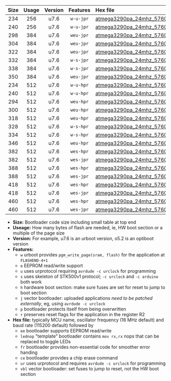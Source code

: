 |Size|Usage|Version|Features|Hex file|
|:-:|:-:|:-:|:-:|:--|
|234|256|u7.6|`w-u-jpr`|[atmega3290pa_24mhz_57600bps_ur_vbl.hex](https://raw.githubusercontent.com/stefanrueger/urboot/main//atmega3290pa_24mhz_57600bps_ur_vbl.hex)|
|240|256|u7.6|`w-u-jpr`|[atmega3290pa_24mhz_57600bps_lednop_ur_vbl.hex](https://raw.githubusercontent.com/stefanrueger/urboot/main//atmega3290pa_24mhz_57600bps_lednop_ur_vbl.hex)|
|298|384|u7.6|`weu-jpr`|[atmega3290pa_24mhz_57600bps_ee_ur_vbl.hex](https://raw.githubusercontent.com/stefanrueger/urboot/main//atmega3290pa_24mhz_57600bps_ee_ur_vbl.hex)|
|304|384|u7.6|`weu-jpr`|[atmega3290pa_24mhz_57600bps_ee_lednop_ur_vbl.hex](https://raw.githubusercontent.com/stefanrueger/urboot/main//atmega3290pa_24mhz_57600bps_ee_lednop_ur_vbl.hex)|
|322|384|u7.6|`weu-jpr`|[atmega3290pa_24mhz_57600bps_ee_lednop_fr_ur_vbl.hex](https://raw.githubusercontent.com/stefanrueger/urboot/main//atmega3290pa_24mhz_57600bps_ee_lednop_fr_ur_vbl.hex)|
|332|384|u7.6|`w-s-jpr`|[atmega3290pa_24mhz_57600bps_vbl.hex](https://raw.githubusercontent.com/stefanrueger/urboot/main//atmega3290pa_24mhz_57600bps_vbl.hex)|
|338|384|u7.6|`w-s-jpr`|[atmega3290pa_24mhz_57600bps_lednop_vbl.hex](https://raw.githubusercontent.com/stefanrueger/urboot/main//atmega3290pa_24mhz_57600bps_lednop_vbl.hex)|
|350|384|u7.6|`weu-jpr`|[atmega3290pa_24mhz_57600bps_ee_lednop_fr_ce_ur_vbl.hex](https://raw.githubusercontent.com/stefanrueger/urboot/main//atmega3290pa_24mhz_57600bps_ee_lednop_fr_ce_ur_vbl.hex)|
|234|512|u7.6|`w-u-hpr`|[atmega3290pa_24mhz_57600bps_ur.hex](https://raw.githubusercontent.com/stefanrueger/urboot/main//atmega3290pa_24mhz_57600bps_ur.hex)|
|240|512|u7.6|`w-u-hpr`|[atmega3290pa_24mhz_57600bps_lednop_ur.hex](https://raw.githubusercontent.com/stefanrueger/urboot/main//atmega3290pa_24mhz_57600bps_lednop_ur.hex)|
|294|512|u7.6|`weu-hpr`|[atmega3290pa_24mhz_57600bps_ee_ur.hex](https://raw.githubusercontent.com/stefanrueger/urboot/main//atmega3290pa_24mhz_57600bps_ee_ur.hex)|
|300|512|u7.6|`weu-hpr`|[atmega3290pa_24mhz_57600bps_ee_lednop_ur.hex](https://raw.githubusercontent.com/stefanrueger/urboot/main//atmega3290pa_24mhz_57600bps_ee_lednop_ur.hex)|
|318|512|u7.6|`weu-hpr`|[atmega3290pa_24mhz_57600bps_ee_lednop_fr_ur.hex](https://raw.githubusercontent.com/stefanrueger/urboot/main//atmega3290pa_24mhz_57600bps_ee_lednop_fr_ur.hex)|
|328|512|u7.6|`w-s-hpr`|[atmega3290pa_24mhz_57600bps.hex](https://raw.githubusercontent.com/stefanrueger/urboot/main//atmega3290pa_24mhz_57600bps.hex)|
|334|512|u7.6|`w-s-hpr`|[atmega3290pa_24mhz_57600bps_lednop.hex](https://raw.githubusercontent.com/stefanrueger/urboot/main//atmega3290pa_24mhz_57600bps_lednop.hex)|
|346|512|u7.6|`weu-hpr`|[atmega3290pa_24mhz_57600bps_ee_lednop_fr_ce_ur.hex](https://raw.githubusercontent.com/stefanrueger/urboot/main//atmega3290pa_24mhz_57600bps_ee_lednop_fr_ce_ur.hex)|
|382|512|u7.6|`wes-hpr`|[atmega3290pa_24mhz_57600bps_ee.hex](https://raw.githubusercontent.com/stefanrueger/urboot/main//atmega3290pa_24mhz_57600bps_ee.hex)|
|382|512|u7.6|`wes-jpr`|[atmega3290pa_24mhz_57600bps_ee_vbl.hex](https://raw.githubusercontent.com/stefanrueger/urboot/main//atmega3290pa_24mhz_57600bps_ee_vbl.hex)|
|388|512|u7.6|`wes-hpr`|[atmega3290pa_24mhz_57600bps_ee_lednop.hex](https://raw.githubusercontent.com/stefanrueger/urboot/main//atmega3290pa_24mhz_57600bps_ee_lednop.hex)|
|388|512|u7.6|`wes-jpr`|[atmega3290pa_24mhz_57600bps_ee_lednop_vbl.hex](https://raw.githubusercontent.com/stefanrueger/urboot/main//atmega3290pa_24mhz_57600bps_ee_lednop_vbl.hex)|
|418|512|u7.6|`wes-hpr`|[atmega3290pa_24mhz_57600bps_ee_lednop_fr.hex](https://raw.githubusercontent.com/stefanrueger/urboot/main//atmega3290pa_24mhz_57600bps_ee_lednop_fr.hex)|
|418|512|u7.6|`wes-jpr`|[atmega3290pa_24mhz_57600bps_ee_lednop_fr_vbl.hex](https://raw.githubusercontent.com/stefanrueger/urboot/main//atmega3290pa_24mhz_57600bps_ee_lednop_fr_vbl.hex)|
|460|512|u7.6|`wes-hpr`|[atmega3290pa_24mhz_57600bps_ee_lednop_fr_ce.hex](https://raw.githubusercontent.com/stefanrueger/urboot/main//atmega3290pa_24mhz_57600bps_ee_lednop_fr_ce.hex)|
|460|512|u7.6|`wes-jpr`|[atmega3290pa_24mhz_57600bps_ee_lednop_fr_ce_vbl.hex](https://raw.githubusercontent.com/stefanrueger/urboot/main//atmega3290pa_24mhz_57600bps_ee_lednop_fr_ce_vbl.hex)|

- **Size:** Bootloader code size including small table at top end
- **Useage:** How many bytes of flash are needed, ie, HW boot section or a multiple of the page size
- **Version:** For example, u7.6 is an urboot version, o5.2 is an optiboot version
- **Features:**
  + `w` urboot provides `pgm_write_page(sram, flash)` for the application at `FLASHEND-4+1`
  + `e` EEPROM read/write support
  + `u` uses urprotocol requiring `avrdude -c urclock` for programming
  + `s` uses skeleton of STK500v1 protocol; `-c urclock` and `-c arduino` both work
  + `h` hardware boot section: make sure fuses are set for reset to jump to boot section
  + `j` vector bootloader: uploaded applications *need to be patched externally*, eg, using `avrdude -c urclock`
  + `p` bootloader protects itself from being overwritten
  + `r` preserves reset flags for the application in the register R2
- **Hex file:** typically MCU name, oscillator frequency (16 MHz default) and baud rate (115200 default) followed by
  + `ee` bootloader supports EEPROM read/write
  + `lednop` "template" bootloader contains `mov rx,rx` nops that can be replaced to toggle LEDs
  + `fr` bootloader provides non-essential code for smoother error handing
  + `ce` bootloader provides a chip erase command
  + `ur` uses urprotocol and requires `avrdude -c urclock` for programming
  + `vbl` vector bootloader: set fuses to jump to reset, not the HW boot section
